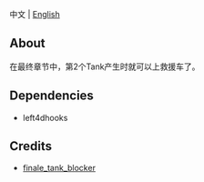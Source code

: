 中文 | [English](./README_EN.md)

## About
在最终章节中，第2个Tank产生时就可以上救援车了。

## Dependencies
- left4dhooks

## Credits
- [finale_tank_blocker](https://github.com/SirPlease/L4D2-Competitive-Rework/blob/master/addons/sourcemod/scripting/finale_tank_blocker.sp)

